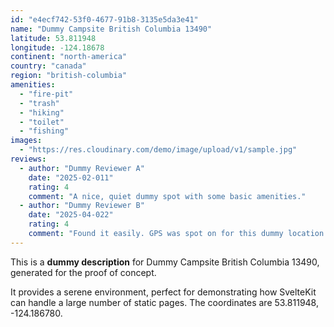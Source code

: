 ```yaml
---
id: "e4ecf742-53f0-4677-91b8-3135e5da3e41"
name: "Dummy Campsite British Columbia 13490"
latitude: 53.811948
longitude: -124.18678
continent: "north-america"
country: "canada"
region: "british-columbia"
amenities:
  - "fire-pit"
  - "trash"
  - "hiking"
  - "toilet"
  - "fishing"
images:
  - "https://res.cloudinary.com/demo/image/upload/v1/sample.jpg"
reviews:
  - author: "Dummy Reviewer A"
    date: "2025-02-011"
    rating: 4
    comment: "A nice, quiet dummy spot with some basic amenities."
  - author: "Dummy Reviewer B"
    date: "2025-04-022"
    rating: 4
    comment: "Found it easily. GPS was spot on for this dummy location."
---
```


This is a **dummy description** for Dummy Campsite British Columbia 13490, generated for the proof of concept.

It provides a serene environment, perfect for demonstrating how SvelteKit can handle a large number of static pages. The coordinates are 53.811948, -124.186780.
